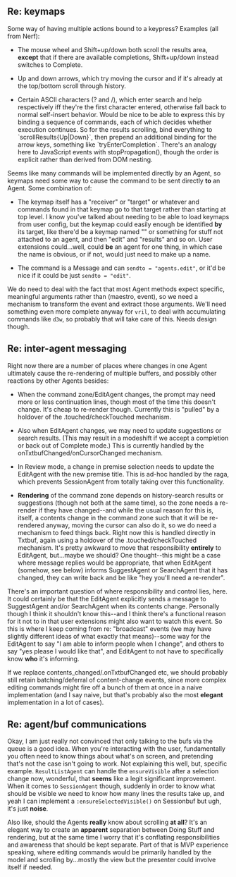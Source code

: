 ## Re: keymaps

Some way of having multiple actions bound to a keypress? Examples \(all from Nerf\):

-  The mouse wheel and Shift\+up/down both scroll the results area, **except** that if there are available completions, Shift\+up/down instead switches to Complete\.

-  Up and down arrows, which try moving the cursor and if it's already at the top/bottom scroll through history\.

-  Certain ASCII characters \(? and /\), which enter search and help respectively iff they're the first character entered, otherwise fall back to normal self\-insert behavior\.
Would be nice to be able to express this by binding a sequence of commands, each of which decides whether execution continues\. So for the results scrolling, bind everything to \`scrollResults\{Up|Down\}\`, then prepend an additional binding for the arrow keys, something like \`tryEnterCompletion\`\. There's an analogy here to JavaScript events with stopPropagation\(\), though the order is explicit rather than derived from DOM nesting\.

Seems like many commands will be implemented directly by an Agent, so keymaps need some way to cause the command to be sent directly **to** an Agent\. Some combination of:

-  The keymap itself has a "receiver" or "target" or whatever and commands found in that keymap go to that target rather than starting at top level\. I know you've talked about needing to be able to load keymaps from user config, but the keymap could easily enough be identified **by** its target, like there'd be a keymap named "<global>" or something for stuff not attached to an agent, and then "edit" and "results" and so on\. User extensions could\.\.\.well, could **be** an agent for one thing, in which case the name is obvious, or if not, would just need to make up a name\.

-  The command is a Message and can `sendto = "agents.edit"`, or it'd be nice if it could be just `sendto = "edit"`\.

We do need to deal with the fact that most Agent methods expect specific, meaningful arguments rather than \(maestro, event\), so we need a mechanism to transform the event and extract those arguments\. We'll need something even more complete anyway for `vril`, to deal with accumulating commands like `d3w`, so probably that will take care of this\. Needs design though\.


## Re: inter\-agent messaging

Right now there are a number of places where changes in one Agent ultimately cause the re\-rendering of multiple buffers, and possibly other reactions by other Agents besides:

-  When the command zone/EditAgent changes, the prompt may need more or less continuation lines, though most of the time this doesn't change\. It's cheap to re\-render though\. Currently this is "pulled" by a holdover of the \.touched/checkTouched mechanism\.

-  Also when EditAgent changes, we may need to update suggestions or search results\. \(This may result in a modeshift if we accept a completion or back out of Complete mode\.\) This is currently handled by the onTxtbufChanged/onCursorChanged mechanism\.

-  In Review mode, a change in premise selection needs to update the EditAgent with the new premise title\. This is ad\-hoc handled by the raga, which prevents SessionAgent from totally taking over this functionality\.

-  **Rendering** of the command zone depends on history\-search results or suggestions \(though not both at the same time\), so the zone needs a re\-render if they have changed\-\-and while the usual reason for this is, itself, a contents change in the command zone such that it will be re\-rendered anyway, moving the cursor can also do it, so we do need a mechanism to feed things back\. Right now this is handled directly in Txtbuf, again using a holdover of the \.touched/checkTouched mechanism\. It's pretty awkward to move that responsibility **entirely** to EditAgent, but\.\.\.maybe we should? One thought\-\-this might be a case where message replies would be appropriate, that when EditAgent \(somehow, see below\) informs SuggestAgent or SearchAgent that it has changed, they can write back and be like "hey you'll need a re\-render"\.

There's an important question of where responsibility and control lies, here\. It could certainly be that the EditAgent explicitly sends a message to SuggestAgent and/or SearchAgent when its contents change\. Personally though I think it shouldn't know this\-\-and I think there's a functional reason for it not to in that user extensions might also want to watch this event\. So this is where I keep coming from re: "broadcast" events \(we may have slightly different ideas of what exactly that means\)\-\-some way for the EditAgent to say "I am able to inform people when I change", and others to say "yes please I would like that", and EditAgent to not have to specifically know **who** it's informing\.

If we replace contents\_changed/<Raga>\.onTxtbufChanged etc, we should probably still retain batching/deferral of content\-change events, since more complex editing commands might fire off a bunch of them at once in a naive implementation \(and I say naive, but that's probably also the most **elegant** implementation in a lot of cases\)\.


## Re: agent/buf communications

Okay, I am just really not convinced that only talking to the bufs via the queue is a good idea\. When you're interacting with the user, fundamentally you often need to know things about what's on screen, and pretending that's not the case isn't going to work\. Not explaining this well, but, specific example\. `ResultListAgent` can handle the `ensureVisible` after a selection change now, wonderful, that **seems** like a legit significant improvement\. When it comes to `SessionAgent` though, suddenly in order to know what should be visible we need to know how many lines the results take up, and yeah I can implement a `:ensureSelectedVisible()` on Sessionbuf but ugh, it's just **noise**\.

Also like, should the Agents **really** know about scrolling **at all**? It's an elegant way to create an **apparent** separation between Doing Stuff and rendering, but at the same time I worry that it's conflating responsibilities and awareness that should be kept separate\. Part of that is MVP experience speaking, where editing commands would be primarily handled by the model and scrolling by\.\.\.mostly the view but the presenter could involve itself if needed\.